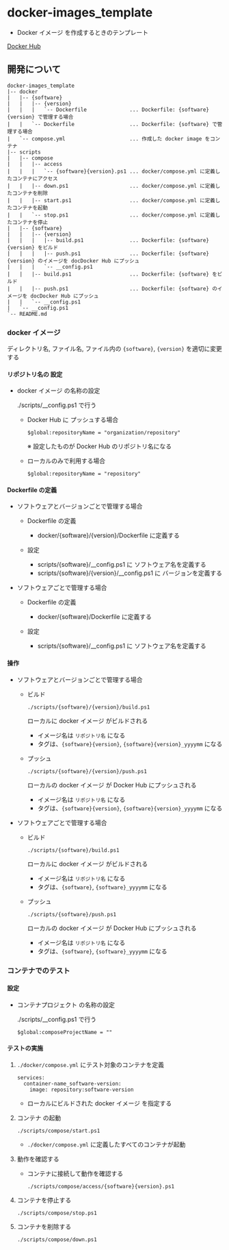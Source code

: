 # docker-images_template

- Docker イメージ を作成するときのテンプレート

[Docker Hub](https://hub.docker.com/explore)

## 開発について

```
docker-images_template
|-- docker
|   |-- {software}
|   |   |-- {version}
|   |   |   `-- Dockerfile              ... Dockerfile: {software}{version} で管理する場合
|   |   `-- Dockerfile                  ... Dockerfile: {software} で管理する場合
|   `-- compose.yml                     ... 作成した docker image をコンテナ
|-- scripts
|   |-- compose
|   |   |-- access
|   |   |   `-- {software}{version}.ps1 ... docker/compose.yml に定義したコンテナにアクセス
|   |   |-- down.ps1                    ... docker/compose.yml に定義したコンテナを削除
|   |   |-- start.ps1                   ... docker/compose.yml に定義したコンテナを起動
|   |   `-- stop.ps1                    ... docker/compose.yml に定義したコンテナを停止
|   |-- {software}
|   |   |-- {version}
|   |   |   |-- build.ps1               ... Dockerfile: {software}{version} をビルド
|   |   |   |-- push.ps1                ... Dockerfile: {software}{version} のイメージを docDocker Hub にプッシュ
|   |   |   `-- __config.ps1
|   |   |-- build.ps1                   ... Dockerfile: {software} をビルド
|   |   |-- push.ps1                    ... Dockerfile: {software} のイメージを docDocker Hub にプッシュ
|   |   `-- __config.ps1
|   `-- __config.ps1
`-- README.md
```

### docker イメージ

ディレクトリ名, ファイル名, ファイル内の `{software}`, `{version}` を適切に変更する

#### リポジトリ名の 設定

- docker イメージ の名称の設定

    ./scripts/__config.ps1 で行う

    - Docker Hub に プッシュする場合
        ```
        $global:repositoryName = "organization/repository"
        ```
        ※ 設定したものが Docker Hub のリポジトリ名になる

    - ローカルのみで利用する場合
        ```
        $global:repositoryName = "repository"
        ```

#### Dockerfile の定義

- ソフトウェアとバージョンごとで管理する場合
    - Dockerfile の定義
        - docker/{software}/{version}/Dockerfile に定義する

    - 設定
        - scripts/{software}/__config.ps1 に ソフトウェア名を定義する
        - scripts/{software}/{version}/__config.ps1 に バージョンを定義する

- ソフトウェアごとで管理する場合
    - Dockerfile の定義
        - docker/{software}/Dockerfile に定義する

    - 設定
        - scripts/{software}/__config.ps1 に ソフトウェア名を定義する

#### 操作

- ソフトウェアとバージョンごとで管理する場合
    - ビルド
        ```
        ./scripts/{software}/{version}/build.ps1
        ```

        ローカルに docker イメージ がビルドされる
        - イメージ名は `リポジトリ名` になる
        - タグは、`{software}{version}`, `{software}{version}_yyyymm` になる

    - プッシュ
        ```
        ./scripts/{software}/{version}/push.ps1
        ```

        ローカルの docker イメージ が Docker Hub にプッシュされる
        - イメージ名は `リポジトリ名` になる
        - タグは、`{software}{version}`, `{software}{version}_yyyymm` になる

- ソフトウェアごとで管理する場合
    - ビルド
        ```
        ./scripts/{software}/build.ps1
        ```

        ローカルに docker イメージ がビルドされる
        - イメージ名は `リポジトリ名` になる
        - タグは、`{software}`, `{software}_yyyymm` になる

    - プッシュ
        ```
        ./scripts/{software}/push.ps1
        ```

        ローカルの docker イメージ が Docker Hub にプッシュされる
        - イメージ名は `リポジトリ名` になる
        - タグは、`{software}`, `{software}_yyyymm` になる

### コンテナでのテスト

#### 設定

- コンテナプロジェクト の名称の設定

    ./scripts/__config.ps1 で行う
    ```
    $global:composeProjectName = ""
    ```

#### テストの実施

1. `./docker/compose.yml` にテスト対象のコンテナを定義
    ```
    services:
      container-name_software-version:
        image: repository:software-version
    ```
    - ローカルにビルドされた docker イメージ を指定する

1. コンテナ の起動
    ```
    ./scripts/compose/start.ps1
    ```

    - `./docker/compose.yml` に定義したすべてのコンテナが起動

1. 動作を確認する

    - コンテナに接続して動作を確認する

        ```
        ./scripts/compose/access/{software}{version}.ps1
        ```

1. コンテナを停止する
    ```
    ./scripts/compose/stop.ps1
    ```

1. コンテナを削除する
    ```
    ./scripts/compose/down.ps1
    ```

